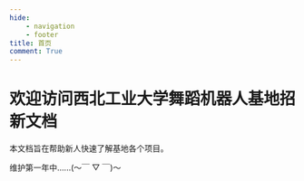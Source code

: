 ```yaml
---
hide:
    - navigation
    - footer
title: 首页
comment: True
---
```


# 欢迎访问西北工业大学舞蹈机器人基地招新文档

本文档旨在帮助新人快速了解基地各个项目。

维护第一年中......(〜￣ ▽ ￣)〜

<!-- ## 贡献

文档目前由舞蹈机器人基地成员维护

您可以在这里看到完整的贡献者列表：team-introduction/contributors -->
